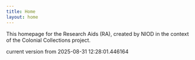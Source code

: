 ```yaml
---
title: Home
layout: home
---
```


This homepage for the Research Aids (RA), created by NIOD in the context of the Colonial Collections project. 


current version from 2025-08-31 12:28:01.446164